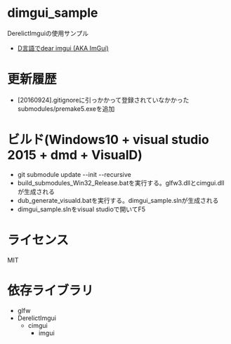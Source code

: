 # dimgui_sample
DerelictImguiの使用サンプル

* [D言語でdear imgui (AKA ImGui)](http://qiita.com/ousttrue/items/8dc223ded267edb2e41a)

# 更新履歴
* [20160924].gitignoreに引っかかって登録されていなかかったsubmodules/premake5.exeを追加

# ビルド(Windows10 + visual studio 2015 + dmd + VisualD)
* git submodule update --init --recursive
* build_submodules_Win32_Release.batを実行する。glfw3.dllとcimgui.dllが生成される
* dub_generate_visuald.batを実行する。dimgui_sample.slnが生成される
* dimgui_sample.slnをvisual studioで開いてF5

# ライセンス
MIT

# 依存ライブラリ
* glfw
* DerelictImgui
    * cimgui
        * imgui

